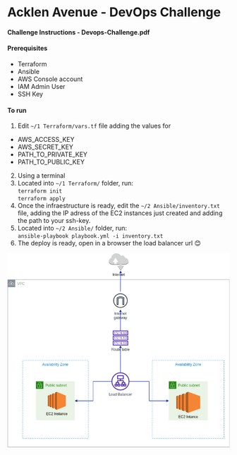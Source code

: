 # Acklen Avenue - DevOps Challenge  
#### Challenge Instructions - Devops-Challenge.pdf  
#### Prerequisites  
* Terraform
* Ansible
* AWS Console account  
* IAM Admin User  
* SSH Key

#### To run  
1. Edit `~/1 Terraform/vars.tf` file adding the values for 
  - AWS_ACCESS_KEY
  - AWS_SECRET_KEY
  - PATH_TO_PRIVATE_KEY
  - PATH_TO_PUBLIC_KEY
2. Using a terminal
3. Located into `~/1 Terraform/` folder, run:  
`terraform init`  
`terraform apply`
4. Once the infraestructure is ready, edit the `~/2 Ansible/inventory.txt` file, adding the IP adress of the EC2 instances just created and adding the path to your ssh-key.
5. Located into `~/2 Ansible/` folder, run:  
`ansible-playbook playbook.yml -i inventory.txt`  
6. The deploy is ready, open in a browser the load balancer url :blush:


![Alt text](Infraestructure.png?raw=true "Infraestructure diagram")
